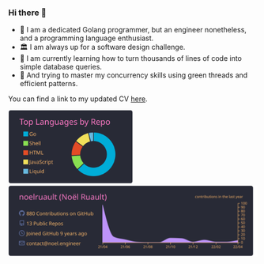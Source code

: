 ### Hi there 👋

- 🔭 I am a dedicated Golang programmer, but an engineer nonetheless, and a programming language enthusiast.
- 🏛 I am always up for a software design challenge.
- 🌱 I am currently learning how to turn thousands of lines of code into simple database queries.
- 🧵 And trying to master my concurrency skills using green threads and efficient patterns.

You can find a link to my updated CV [here](https://gist.github.com/noelruault/964d77b87924f8076d04d09b13569e07).

<img src="https://raw.githubusercontent.com/noelruault/noelruault/main/profile-summary-card-output/dracula/1-repos-per-language.svg" height="150"><img src="https://raw.githubusercontent.com/noelruault/noelruault/main/profile-summary-card-output/dracula/0-profile-details.svg" width="525">
